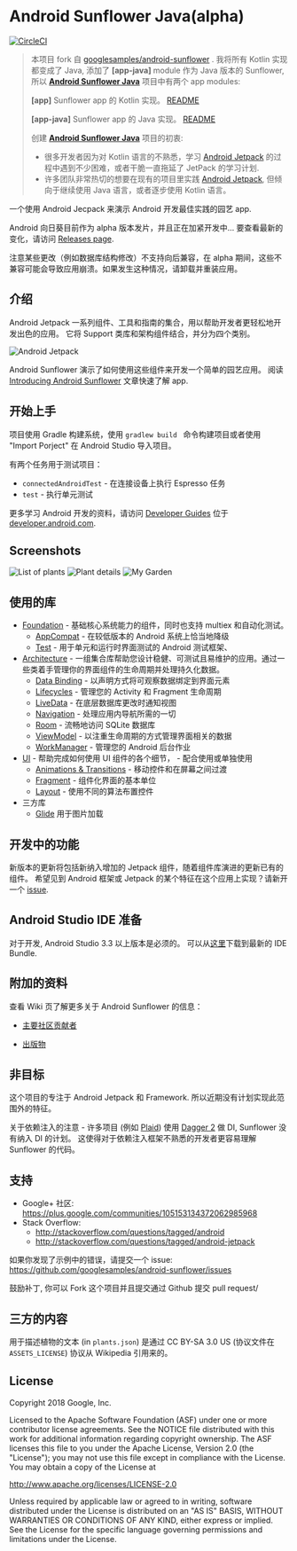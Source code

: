 Android Sunflower Java(alpha)
=========================
[![CircleCI](https://circleci.com/gh/googlesamples/android-sunflower/tree/master.svg?style=shield)](https://circleci.com/gh/googlesamples/android-sunflower/tree/master)



>本项目 fork 自 [googlesamples/android-sunflower](https://github.com/googlesamples/android-sunflower) . 我将所有 Kotlin 实现都变成了 Java, 添加了 **[app-java]** module 作为 Java 版本的 Sunflower,  所以  [**Android Sunflower Java**](https://github.com/hatewx/android-sunflower-java) 项目中有两个 app modules:
>
>**[app]**           Sunflower app 的 Kotlin 实现。
>[README](./README-kotlin.md) 
>
>**[app-java]**   Sunflower app 的 Java 实现。
>[README](./README.md)
>
>
>
>创建 [**Android Sunflower Java**](https://github.com/hatewx/android-sunflower-java) 项目的初衷:
>
>+ 很多开发者因为对 Kotlin 语言的不熟悉，学习 [Android Jetpack](https://developer.android.com/jetpack/) 的过程中遇到不少困难，或者干脆一直拖延了 JetPack 的学习计划.
>+ 许多团队非常热切的想要在现有的项目里实践 [Android Jetpack](https://developer.android.com/jetpack/), 但倾向于继续使用 Java 语言，或者逐步使用 Kotlin 语言。



一个使用 Android Jecpack 来演示 Android 开发最佳实践的园艺 app.

Android 向日葵目前作为 alpha 版本发片，并且正在加紧开发中…  要查看最新的变化，请访问
[Releases page](https://github.com/googlesamples/android-sunflower/releases).

注意某些更改（例如数据库结构修改）不支持向后兼容，在 alpha 期间，这些不兼容可能会导致应用崩溃。如果发生这种情况，请卸载并重装应用。

介绍
------------

Android Jetpack 一系列组件、工具和指南的集合，用以帮助开发者更轻松地开发出色的应用。 它将 Support 类库和架构组件结合，并分为四个类别。

![Android Jetpack](screenshots/jetpack_donut.png "Android Jetpack Components")

Android Sunflower 演示了如何使用这些组件来开发一个简单的园艺应用。
阅读
[Introducing Android Sunflower](https://medium.com/androiddevelopers/introducing-android-sunflower-e421b43fe0c2)
文章快速了解 app.

开始上手
---------------
项目使用 Gradle 构建系统，使用 `gradlew build ` 命令构建项目或者使用 "Import Porject" 在 Android Studio 导入项目。

有两个任务用于测试项目：

* `connectedAndroidTest` - 在连接设备上执行 Espresso 任务
* `test` - 执行单元测试

更多学习 Android 开发的资料，请访问
[Developer Guides](https://developer.android.com/guide/) 位于
[developer.android.com](https://developer.android.com).

Screenshots
-----------

![List of plants](screenshots/phone_plant_list.png "A list of plants")
![Plant details](screenshots/phone_plant_detail.png "Details for a specific plant")
![My Garden](screenshots/phone_my_garden.png "Plants that have been added to your garden")

使用的库
--------------
* [Foundation][0] - 基础核心系统能力的组件，同时也支持 multiex 和自动化测试。
  * [AppCompat][1] - 在较低版本的 Android 系统上恰当地降级
  * [Test][4] - 用于单元和运行时界面测试的 Android 测试框架、
* [Architecture][10] - 一组集合库帮助您设计稳健、可测试且易维护的应用。通过一些类着手管理你的界面组件的生命周期并处理持久化数据。
  * [Data Binding][11] - 以声明方式将可观察数据绑定到界面元素
  * [Lifecycles][12] - 管理您的 Activity 和 Fragment 生命周期
  * [LiveData][13] - 在底层数据库更改时通知视图
  * [Navigation][14] - 处理应用内导航所需的一切
  * [Room][16] - 流畅地访问 SQLite 数据库
  * [ViewModel][17] - 以注重生命周期的方式管理界面相关的数据
  * [WorkManager][18] - 管理您的 Android 后台作业
* [UI][30] - 帮助完成如何使用 UI 组件的各个细节， - 配合使用或单独使用
  * [Animations & Transitions][31] - 移动控件和在屏幕之间过渡
  * [Fragment][34] - 组件化界面的基本单位
  * [Layout][35] - 使用不同的算法布置控件
* 三方库
  * [Glide][90] 用于图片加载

[0]: https://developer.android.com/jetpack/foundation/
[1]: https://developer.android.com/topic/libraries/support-library/packages#v7-appcompat
[2]: https://developer.android.com/kotlin/ktx
[4]: https://developer.android.com/training/testing/
[10]: https://developer.android.com/jetpack/arch/
[11]: https://developer.android.com/topic/libraries/data-binding/
[12]: https://developer.android.com/topic/libraries/architecture/lifecycle
[13]: https://developer.android.com/topic/libraries/architecture/livedata
[14]: https://developer.android.com/topic/libraries/architecture/navigation/
[16]: https://developer.android.com/topic/libraries/architecture/room
[17]: https://developer.android.com/topic/libraries/architecture/viewmodel
[18]: https://developer.android.com/topic/libraries/architecture/workmanager
[30]: https://developer.android.com/jetpack/ui/
[31]: https://developer.android.com/training/animation/
[34]: https://developer.android.com/guide/components/fragments
[35]: https://developer.android.com/guide/topics/ui/declaring-layout
[90]: https://bumptech.github.io/glide/
[91]: https://kotlinlang.org/docs/reference/coroutines-overview.html

开发中的功能
-----------------
新版本的更新将包括新纳入增加的 Jetpack 组件，随着组件库演进的更新已有的组件。
希望见到 Android 框架或 Jetpack 的某个特征在这个应用上实现？请新开一个  [issue](https://github.com/googlesamples/android-sunflower/issues).

Android Studio IDE 准备
------------------------
对于开发, Android Studio 3.3 以上版本是必须的。 可以从[这里](https://developer.android.com/studio/)下载到最新的 IDE Bundle.

附加的资料
--------------------
查看 Wiki 页了解更多关于 Android Sunflower 的信息：

- [主要社区贡献者](https://github.com/googlesamples/android-sunflower/wiki/Notable-Community-Contributions)

- [出版物](https://github.com/googlesamples/android-sunflower/wiki/Sunflower-Publications)

非目标
---------
这个项目的专注于 Android Jetpack 和 Framework.
所以近期没有计划实现此范围外的特征。

关于依赖注入的注意 - 许多项目 (例如
[Plaid](https://github.com/nickbutcher/plaid)) 使用
[Dagger 2](https://github.com/google/dagger) 做 DI, Sunflower 没有纳入 DI 的计划。  这使得对于依赖注入框架不熟悉的开发者更容易理解 Sunflower 的代码。

支持
-------

- Google+ 社区: https://plus.google.com/communities/105153134372062985968
- Stack Overflow:
  - http://stackoverflow.com/questions/tagged/android
  - http://stackoverflow.com/questions/tagged/android-jetpack

如果你发现了示例中的错误，请提交一个 issue:
https://github.com/googlesamples/android-sunflower/issues

鼓励补丁, 你可以 Fork 这个项目并且提交通过 Github 提交 pull request/

三方的内容
-------------------
用于描述植物的文本 (in `plants.json`) 是通过 CC BY-SA 3.0 US (协议文件在 `ASSETS_LICENSE`) 协议从 Wikipedia 引用来的。

License
-------

Copyright 2018 Google, Inc.

Licensed to the Apache Software Foundation (ASF) under one or more contributor
license agreements.  See the NOTICE file distributed with this work for
additional information regarding copyright ownership.  The ASF licenses this
file to you under the Apache License, Version 2.0 (the "License"); you may not
use this file except in compliance with the License.  You may obtain a copy of
the License at

  http://www.apache.org/licenses/LICENSE-2.0

Unless required by applicable law or agreed to in writing, software
distributed under the License is distributed on an "AS IS" BASIS, WITHOUT
WARRANTIES OR CONDITIONS OF ANY KIND, either express or implied.  See the
License for the specific language governing permissions and limitations under
the License.
